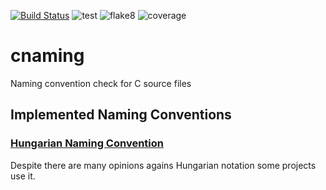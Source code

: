 [![Build Status](https://travis-ci.org/hackenbergstefan/cnaming.png)](https://travis-ci.org/hackenberstefan/cnaming)
![test](https://github.com/hackenbergstefan/cnaming/workflows/test/badge.svg)
![flake8](https://github.com/hackenbergstefan/cnaming/workflows/flake8/badge.svg)
![coverage](https://github.com/hackenbergstefan/cnaming/workflows/coverage/badge.svg)


# cnaming
Naming convention check for C source files

## Implemented Naming Conventions

### [Hungarian Naming Convention](https://en.wikipedia.org/wiki/Hungarian_notation)

Despite there are many opinions agains Hungarian notation some projects use it.
